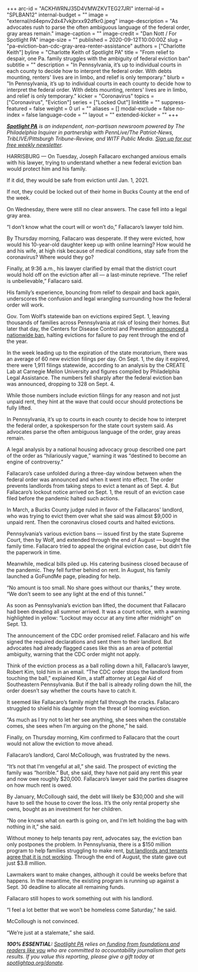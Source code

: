 +++
arc-id = "ACKHWRNJ35D4VMWZKVTEG27JRI"
internal-id = "SPLBAN12"
internal-budget = ""
image = "external/rd4epnv2dx47vkjbrxx92dfkr0.jpeg"
image-description = "As advocates rush to parse the often ambiguous language of the federal order, gray areas remain."
image-caption = ""
image-credit = "Dan Nott / For Spotlight PA"
image-size = ""
published = 2020-09-12T10:00:00Z
slug = "pa-eviction-ban-cdc-gray-area-renter-assistance"
authors = ["Charlotte Keith"]
byline = "Charlotte Keith of Spotlight PA"
title = "From relief to despair, one Pa. family struggles with the ambiguity of federal eviction ban"
subtitle = ""
description = "In Pennsylvania, it’s up to individual courts in each county to decide how to interpret the federal order. With debts mounting, renters' lives are in limbo, and relief is only temporary."
blurb = "In Pennsylvania, it’s up to individual courts in each county to decide how to interpret the federal order. With debts mounting, renters' lives are in limbo, and relief is only temporary."
kicker = "Coronavirus"
topics = ["Coronavirus", "Eviction"]
series = ["Locked Out"]
linktitle = ""
suppress-featured = false
weight = 0
url = ""
aliases = []
modal-exclude = false
no-index = false
language-code = ""
layout = ""
extended-kicker = ""
+++

<a href="https://www.spotlightpa.org/"><i><b>Spotlight PA</b></i></a><i> is an independent, non-partisan newsroom powered by The Philadelphia Inquirer in partnership with PennLive/The Patriot-News, TribLIVE/Pittsburgh Tribune-Review, and WITF Public Media. </i><a href="https://www.spotlightpa.org/newsletters"><i>Sign up for our free weekly newsletter</i></a><i>.</i>

HARRISBURG — On Tuesday, Joseph Fallacaro exchanged anxious emails with his lawyer, trying to understand whether a new federal eviction ban would protect him and his family.

If it did, they would be safe from eviction until Jan. 1, 2021.

If not, they could be locked out of their home in Bucks County at the end of the week.

On Wednesday, there were still no clear answers. The case fell into a legal gray area.

“I don’t know what the court will or won’t do,” Fallacaro’s lawyer told him.

By Thursday morning, Fallacaro was desperate. If they were evicted, how would his 10-year-old daughter keep up with online learning? How would he and his wife, at high risk because of medical conditions, stay safe from the coronavirus? Where would they go?

Finally, at 9:36 a.m., his lawyer clarified by email that the district court would hold off on the eviction after all — a last-minute reprieve. “The relief is unbelievable,” Fallacaro said.

<script src="https://www.spotlightpa.org/embed.js" async></script><div data-spl-embed-version="1" data-spl-src="https://www.spotlightpa.org/embeds/donate/?teaser_text=As%20the%20eviction%20moratorium%20expires%2C%20we%20won't%20stop%20telling%20the%20stories%20that%20matter%20and%20holding%20the%20powerful%20to%20account.%20Join%20us%20and%20become%20a%20monthly%20donor%20today."></div>

His family’s experience, bouncing from relief to despair and back again, underscores the confusion and legal wrangling surrounding how the federal order will work.

Gov. Tom Wolf’s statewide ban on evictions expired Sept. 1, leaving thousands of families across Pennsylvania at risk of losing their homes. But later that day, the Centers for Disease Control and Prevention <a href="https://www.spotlightpa.org/news/2020/09/pa-eviction-ban-cdc-order-tom-wolf-republican-legislature-renters/" target=_blank>announced a nationwide ban</a>, halting evictions for failure to pay rent through the end of the year.

In the week leading up to the expiration of the state moratorium, there was an average of 60 new eviction filings per day. On Sept. 1, the day it expired, there were 1,911 filings statewide, according to an analysis by the CREATE Lab at Carnegie Mellon University and figures compiled by Philadelphia Legal Assistance. The numbers fell sharply after the federal eviction ban was announced, dropping to 328 on Sept. 4.

While those numbers include eviction filings for any reason and not just unpaid rent, they hint at the wave that could occur should protections be fully lifted.

In Pennsylvania, it’s up to courts in each county to decide how to interpret the federal order, a spokesperson for the state court system said. As advocates parse the often ambiguous language of the order, gray areas remain.

A legal analysis by a national housing advocacy group described one part of the order as “hilariously vague,” warning it was “destined to become an engine of controversy.”

Fallacaro’s case unfolded during a three-day window between when the federal order was announced and when it went into effect. The order prevents landlords from taking steps to evict a tenant as of Sept. 4. But Fallacaro’s lockout notice arrived on Sept. 1, the result of an eviction case filed before the pandemic halted such actions.

<!-- START responsive iframe -->
<div id="vis-chart-pa-evictions-ban--container"></div>
<script src="https://pym.nprapps.org/pym.v1.min.js"></script>
<script>new pym.Parent("vis-chart-pa-evictions-ban--container", "https://interactives.data.spotlightpa.org/2020/vis-chart-pa-evictions-ban/", {});</script>
<!-- END responsive iframe -->


In March, a Bucks County judge ruled in favor of the Fallacaros' landlord, who was trying to evict them over what she said was almost $9,000 in unpaid rent. Then the coronavirus closed courts and halted evictions.

Pennsylvania’s various eviction bans — issued first by the state Supreme Court, then by Wolf, and extended through the end of August — bought the family time. Fallacaro tried to appeal the original eviction case, but didn’t file the paperwork in time.

Meanwhile, medical bills piled up. His catering business closed because of the pandemic. They fell further behind on rent. In August, his family launched a GoFundMe page, pleading for help.

“No amount is too small. No share goes without our thanks,” they wrote. “We don’t seem to see any light at the end of this tunnel.”

As soon as Pennsylvania’s eviction ban lifted, the document that Fallacaro had been dreading all summer arrived. It was a court notice, with a warning highlighted in yellow: “Lockout may occur at any time after midnight” on Sept. 13.

The announcement of the CDC order promised relief. Fallacaro and his wife signed the required declarations and sent them to their landlord. But advocates had already flagged cases like this as an area of potential ambiguity, warning that the CDC order might not apply.

Think of the eviction process as a ball rolling down a hill, Fallacaro’s lawyer, Robert Kim, told him in an email. “The CDC order stops the landlord from touching the ball,” explained Kim, a staff attorney at Legal Aid of Southeastern Pennsylvania. But if the ball is already rolling down the hill, the order doesn’t say whether the courts have to catch it.

It seemed like Fallacaro’s family might fall through the cracks. Fallacaro struggled to shield his daughter from the threat of looming eviction.

“As much as I try not to let her see anything, she sees when the constable comes, she sees when I’m arguing on the phone,” he said.

Finally, on Thursday morning, Kim confirmed to Fallacaro that the court would not allow the eviction to move ahead.

Fallacaro’s landlord, Carol McCollough, was frustrated by the news.

<script src="https://www.spotlightpa.org/embed.js" async></script><div data-spl-embed-version="1" data-spl-src="https://www.spotlightpa.org/embeds/newsletter/"></div>

“It’s not that I’m vengeful at all,” she said. The prospect of evicting the family was “horrible.” But, she said, they have not paid any rent this year and now owe roughly $20,000. Fallacaro’s lawyer said the parties disagree on how much rent is owed.

By January, McCollough said, the debt will likely be $30,000 and she will have to sell the house to cover the loss. It’s the only rental property she owns, bought as an investment for her children.

“No one knows what on earth is going on, and I’m left holding the bag with nothing in it,” she said.

Without money to help tenants pay rent, advocates say, the eviction ban only postpones the problem. In Pennsylvania, there is a $150 million program to help families struggling to make rent, <a href="https://www.spotlightpa.org/news/2020/08/pa-evictions-ban-rental-assistance-program-coronavirus-flaws/" target=_blank>but landlords and tenants agree that it is not working</a>. Through the end of August, the state gave out just $3.8 million.

Lawmakers want to make changes, although it could be weeks before that happens. In the meantime, the existing program is running up against a Sept. 30 deadline to allocate all remaining funds.

Fallacaro still hopes to work something out with his landlord.

“I feel a lot better that we won’t be homeless come Saturday,” he said.

McCollough is not convinced.

“We’re just at a stalemate,” she said.

<i><b>100% ESSENTIAL:</b></i><i> </i><a href="https://www.spotlightpa.org/"><i>Spotlight PA</i></a><i> relies on</i><a href="https://www.spotlightpa.org/support"><i> funding from foundations and readers like you</i></a><i> who are committed to accountability journalism that gets results. If you value this reporting, please give a gift today at </i><a href="http://spotlightpa.org/donate"><i>spotlightpa.org/donate</i></a><i>.</i>

<script src="https://www.spotlightpa.org/embed.js" async></script><div data-spl-embed-version="1" data-spl-src="https://www.spotlightpa.org/embeds/tips/?tip_text=Are%20you%20%3Cb%3Efacing%20eviction%20as%20a%20result%20of%20the%20coronavirus%20pandemic%3C%2Fb%3E%3F%20We%20want%20to%20hear%20from%20you."></div>
